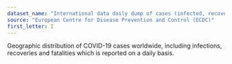 ```yaml
---
dataset_name: "International data daily dump of cases (infected, recovered, fatalities)"
source: "European Centre for Disease Prevention and Control (ECDC)"
first_letter: I
---
```

Geographic distribution of COVID-19 cases worldwide, including infections, recoveries and fatalities which is reported on a daily basis.